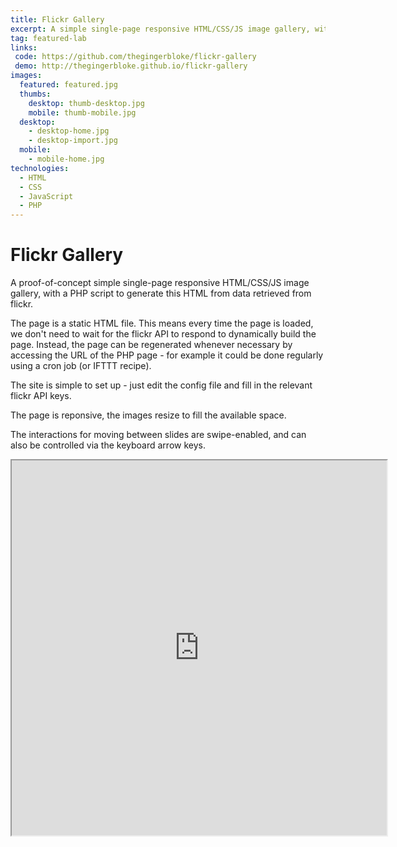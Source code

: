 ```yaml
---
title: Flickr Gallery
excerpt: A simple single-page responsive HTML/CSS/JS image gallery, with a PHP script to generate HTML from flickr
tag: featured-lab
links:
 code: https://github.com/thegingerbloke/flickr-gallery
 demo: http://thegingerbloke.github.io/flickr-gallery
images:
  featured: featured.jpg
  thumbs:
    desktop: thumb-desktop.jpg
    mobile: thumb-mobile.jpg
  desktop:
    - desktop-home.jpg
    - desktop-import.jpg
  mobile:
    - mobile-home.jpg
technologies:
  - HTML
  - CSS
  - JavaScript
  - PHP
---
```


# Flickr Gallery

A proof-of-concept simple single-page responsive HTML/CSS/JS image gallery, with a PHP script to generate this HTML from data retrieved from flickr.

The page is a static HTML file. This means every time the page is loaded, we don't need to wait for the flickr API to respond to dynamically build the page. Instead, the page can be regenerated whenever necessary by accessing the URL of the PHP page - for example it could be done regularly using a cron job (or IFTTT recipe).

The site is simple to set up - just edit the config file and fill in the relevant flickr API keys.

The page is reponsive, the images resize to fill the available space.

The interactions for moving between slides are swipe-enabled, and can also be controlled via the keyboard arrow keys.

<iframe class="ArticleIframe" src="http://thegingerbloke.github.io/flickr-gallery" width="600" height="600"></iframe>
